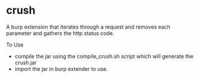 crush
=====

A burp extension that iterates through a request and removes each parameter and gathers the http status code.


To Use
 - compile the jar using the compile_crush.sh script which will generate the crush.jar
 - import the jar in burp extender to use.
